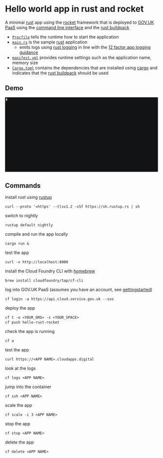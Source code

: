 # Hello world app in rust and rocket 

A minimal [rust] app using the [rocket] framework that is deployed to [GOV.UK PaaS] using the [command line interface] and the [rust buildpack]

- [`Procfile`](Procfile) tells the runtime how to start the application 
- [`main.rs`](src/main.rs) is the sample [rust] application
  - emits logs using [rust logging] in line with the [12 factor app logging guidance](https://12factor.net/logs)
- [`manifest.yml`](manifest.yml) provides runtime settings such as the application name, memory size 
- [`Cargo.toml`](Cargo.toml) contains the dependencies that are installed using [cargo] and indicates that the [rust buildpack] should be used


## Demo

[![](rust-rocket.gif)](https://asciinema.org/a/XXXXXXXX?speed=4&size=medium&autoplay=1)

## Commands

install rust using [rustup]
```
curl --proto '=https' --tlsv1.2 -sSf https://sh.rustup.rs | sh
```

switch to nightly 
```
rustup default nightly
```

compile and run the app locally
```
cargo run &
```

test the app
```
curl -v http://localhost:8000
```

install the Cloud Foundry CLI with [homebrew]

```
brew install cloudfoundry/tap/cf-cli
```

log into GOV.UK PaaS (assumes you have an account, see [gettingstarted])

```
cf login -a https://api.cloud.service.gov.uk --sso
```

deploy the app
```
cf t -o <YOUR_ORG> -s <YOUR_SPACE>
cf push hello-rust-rocket
```

check the app is running
```
cf a
```

test the app
```
curl https://<APP NAME>.cloudapps.digital
```

look at the logs
```
cf logs <APP NAME>
```

jump into the container

```
cf ssh <APP NAME>
```

scale the app
```
cf scale -i 3 <APP NAME>
```

stop the app
```
cf stop <APP NAME>
```

delete the app
```
cf delete <APP NAME>
```

[cargo]: https://doc.rust-lang.org/cargo/getting-started/installation.html
[command line interface]: https://docs.cloud.service.gov.uk/get_started.html#set-up-the-cloud-foundry-command-line
[gettingstarted]: https://www.cloud.service.gov.uk/get-started/
[GOV.UK PaaS]: https://docs.cloud.service.gov.uk
[homebrew]: https://brew.sh
[rocket]: https://rocket.rs/
[rust buildpack]: https://github.com/alphagov/cf-buildpack-rust
[rust logging]: https://docs.rs/log/0.4.11/log/
[rust]: https://www.rust-lang.org/
[rustup]: https://rustup.rs/
